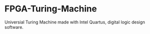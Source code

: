 # FPGA-Turing-Machine
Universial Turing Machine made with Intel Quartus, digital logic design software.
